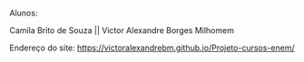 Alunos: 

Camila Brito de Souza ||
Victor Alexandre Borges Milhomem

Endereço do site:
https://victoralexandrebm.github.io/Projeto-cursos-enem/
